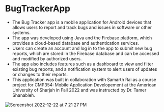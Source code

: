 # BugTrackerApp

- The Bug Tracker app is a mobile application for Android devices that allows users to report and track bugs and issues in software or other systems.
- The app was developed using Java and the Firebase platform, which provides a cloud-based database and authentication services.
- Users can create an account and log in to the app to submit new bug reports, which are stored in the Firebase database and can be accessed and modified by authorized users.
- The app also includes features such as a dashboard to view and filter existing bug reports, and a notification system to alert users of updates or changes to their reports.
- This application was built in collaboration with Samarth Rai as a course project for CMP354: Mobile Application Developement at the American University of Sharjah in Fall 2022 and was instructed by Dr. Tamer Shanableh.

![Screenshot 2022-12-22 at 7 21 27 PM](https://user-images.githubusercontent.com/75168549/209166565-4a2d8645-600e-46ef-87f1-10b2b2cdad9e.png)

